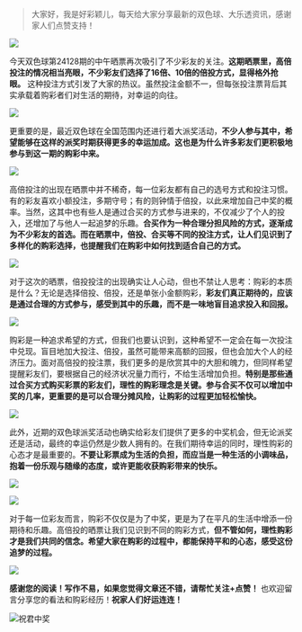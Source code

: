 
> 大家好，我是好彩颖儿，每天给大家分享最新的双色球、大乐透资讯，感谢家人们点赞支持！

![](https://cdn.jsdelivr.net/gh/wangwenjie1314/PicCDN/2024-7-11/1720660897499-image.png)

今天双色球第24128期的中午晒票再次吸引了不少彩友的关注。**这期晒票里，高倍投注的情况相当亮眼，不少彩友们选择了16倍、10倍的倍投方式，显得格外抢眼。** 这种投注方式引发了大家的热议。虽然投注金额不一，但每张投注票背后其实承载着购彩者们对生活的期待，对幸运的向往。


![](https://cdn.jsdelivr.net/gh/wangwenjie1314/PicCDN/2024-11-7/1730955993310-image.png)



更重要的是，最近双色球在全国范围内还进行着大派奖活动，**不少人参与其中，希望能够在这样的派奖时期获得更多的幸运加成。这也是为什么许多彩友们更积极地参与到这一期的购彩中来。**



![](https://cdn.jsdelivr.net/gh/wangwenjie1314/PicCDN/2024-11-7/1730956002309-image.png)




高倍投注的出现在晒票中并不稀奇，每一位彩友都有自己的选号方式和投注习惯。有的彩友喜欢小额投注，多期守号；有的则钟情于倍投，以此来增加自己中奖的概率。当然，这其中也有些人是通过合买的方式参与进来的，不仅减少了个人的投入，还增加了与他人一起追梦的乐趣。**合买作为一种合理分担风险的方式，逐渐成为不少彩友的首选。而在晒票中，倍投、合买等不同的投注方式，让人们见识到了多样化的购彩选择，也提醒我们在购彩中如何找到适合自己的方式。**


![](https://cdn.jsdelivr.net/gh/wangwenjie1314/PicCDN/2024-11-7/1730956042143-image.png)


对于这次的晒票，倍投投注的出现确实让人心动，但也不禁让人思考：购彩的本质是什么？无论是选择倍投、倍投，还是单张小金额购彩，**彩友们真正期待的，应该是通过合理的方式参与，感受到其中的乐趣，而不是一味地盲目追求投入和回报。**


![](https://cdn.jsdelivr.net/gh/wangwenjie1314/PicCDN/2024-11-7/1730956026877-image.png)


购彩是一种追求希望的方式，但我们也要认识到，这种希望不一定会在每一次投注中兑现。盲目地加大投注、倍投，虽然可能带来高额的回报，但也会加大个人的经济压力。面对高倍投的投注票，我们更多的是欣赏其中的大胆和魄力，但同样希望提醒彩友们，要根据自己的经济状况量力而行，不给生活增加负担。**特别是那些通过合买方式购买彩票的彩友们，理性的购彩理念是关键。参与合买不仅可以增加中奖的几率，更重要的是可以合理分摊风险，让购彩的过程更加轻松愉快。**


![](https://cdn.jsdelivr.net/gh/wangwenjie1314/PicCDN/2024-11-7/1730956016455-image.png)


此外，近期的双色球派奖活动也确实给彩友们提供了更多的中奖机会，但无论派奖还是活动，最终的幸运仍然是少数人拥有的。在我们期待幸运的同时，理性购彩的心态才是最重要的。**不要让彩票成为生活的负担，而应当是一种生活的小调味品，抱着一份乐观与随缘的态度，或许更能收获购彩带来的快乐。**


![](https://cdn.jsdelivr.net/gh/wangwenjie1314/PicCDN/2024-11-7/1730956134147-image.png)



![](https://cdn.jsdelivr.net/gh/wangwenjie1314/PicCDN/2024-11-7/1730956075950-image.png)


对于每一位彩友而言，购彩不仅仅是为了中奖，更是为了在平凡的生活中增添一份期待和乐趣。高倍投的晒票让我们见识到不同的购彩方式，**但不管如何，理性购彩才是我们共同的信念。希望大家在购彩的过程中，都能保持平和的心态，感受这份追梦的过程。**

![](https://cdn.jsdelivr.net/gh/wangwenjie1314/PicCDN/2024-11-7/1730956060470-image.png)


**感谢您的阅读！写作不易，如果您觉得文章还不错，请帮忙关注+点赞！** 也欢迎留言分享您的看法和购彩经历！**祝家人们好运连连！**

![祝君中奖](https://cdn.jsdelivr.net/gh/wangwenjie1314/PicCDN/2024-8-9/1723171471752-image.png)

